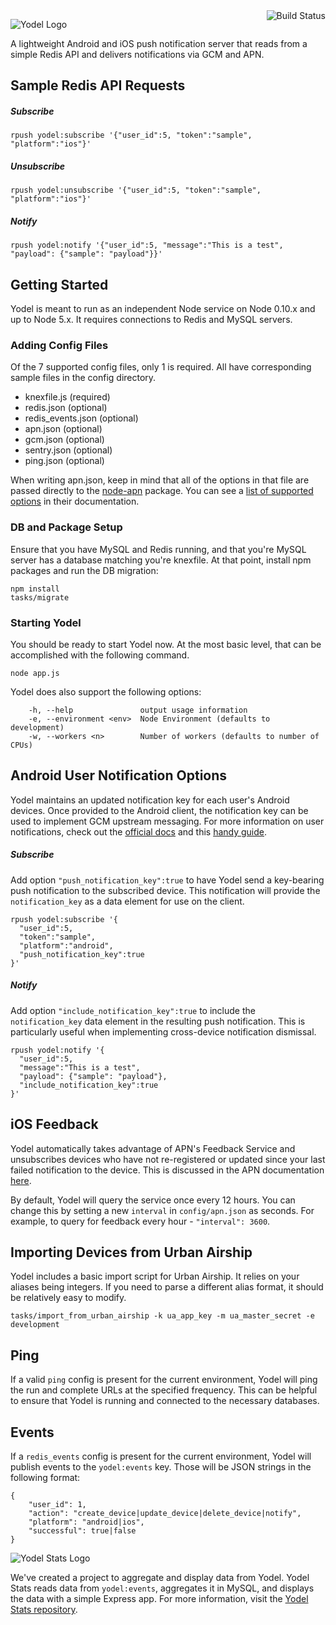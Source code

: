 <img align="right" alt="Build Status" src="https://travis-ci.org/SpireTeam/yodel.svg?branch=master">

![Yodel Logo](http://i.imgur.com/iUCHOMU.png)

A lightweight Android and iOS push notification server that reads from a simple
Redis API and delivers notifications via GCM and APN.

## Sample Redis API Requests

##### Subscribe
```
rpush yodel:subscribe '{"user_id":5, "token":"sample", "platform":"ios"}'
```

##### Unsubscribe
```
rpush yodel:unsubscribe '{"user_id":5, "token":"sample", "platform":"ios"}'
```

##### Notify
```
rpush yodel:notify '{"user_id":5, "message":"This is a test", "payload": {"sample": "payload"}}'
```

## Getting Started
Yodel is meant to run as an independent Node service on Node 0.10.x and up to Node 5.x. It
requires connections to Redis and MySQL servers.



### Adding Config Files
Of the 7 supported config files, only 1 is required. All have corresponding sample
files in the config directory.

* knexfile.js (required)
* redis.json (optional)
* redis_events.json (optional)
* apn.json (optional)
* gcm.json (optional)
* sentry.json (optional)
* ping.json (optional)

When writing apn.json, keep in mind that all of the options in that file are passed directly
to the [node-apn](https://github.com/argon/node-apn) package. You can see a [list of supported options](https://github.com/argon/node-apn/blob/master/doc/connection.markdown) in their documentation.

### DB and Package Setup
Ensure that you have MySQL and Redis running, and that you're MySQL server has a database
matching you're knexfile. At that point, install npm packages and run the DB migration:

```
npm install
tasks/migrate
```

### Starting Yodel
You should be ready to start Yodel now. At the most basic level, that can be accomplished
with the following command.

```
node app.js
```

Yodel does also support the following options:
```
    -h, --help               output usage information
    -e, --environment <env>  Node Environment (defaults to development)
    -w, --workers <n>        Number of workers (defaults to number of CPUs)
```

## Android User Notification Options

Yodel maintains an updated notification key for each user's Android devices. Once provided to the Android client, the notification key can be used to implement GCM upstream messaging. For more information on user notifications, check out the [official docs](http://developer.android.com/google/gcm/notifications.html) and this [handy guide](https://medium.com/@Bicx/adventures-in-android-user-notifications-e6568871d9be).

##### Subscribe
Add option `"push_notification_key":true` to have Yodel send a key-bearing push notification to the subscribed device. This notification will provide the `notification_key` as a data element for use on the client.
```
rpush yodel:subscribe '{
  "user_id":5,
  "token":"sample",
  "platform":"android",
  "push_notification_key":true
}'
```

##### Notify
Add option `"include_notification_key":true` to include the `notification_key` data element in the resulting push notification. This is particularly useful when implementing cross-device notification dismissal.
```
rpush yodel:notify '{
  "user_id":5,
  "message":"This is a test",
  "payload": {"sample": "payload"},
  "include_notification_key":true
}'
```

## iOS Feedback
Yodel automatically takes advantage of APN's Feedback Service and unsubscribes devices who have not re-registered or updated since your last failed notification to the device. This is discussed in the APN documentation [here](https://developer.apple.com/library/ios/documentation/NetworkingInternet/Conceptual/RemoteNotificationsPG/Chapters/CommunicatingWIthAPS.html#//apple_ref/doc/uid/TP40008194-CH101-SW3).

By default, Yodel will query the service once every 12 hours. You can change this by setting a new `interval` in `config/apn.json` as seconds. For example, to query for feedback every hour -  `"interval": 3600`.

## Importing Devices from Urban Airship

Yodel includes a basic import script for Urban Airship. It relies on your aliases being
integers. If you need to parse a different alias format, it should be relatively easy
to modify.
```
tasks/import_from_urban_airship -k ua_app_key -m ua_master_secret -e development
```

## Ping

If a valid `ping` config is present for the current environment, Yodel will ping the run and complete URLs at the specified frequency. This can be helpful to ensure that Yodel is running and connected to the necessary databases.


## Events

If a `redis_events` config is present for the current environment, Yodel will publish
events to the `yodel:events` key. Those will be JSON strings in the following format:

```
{
    "user_id": 1,
    "action": "create_device|update_device|delete_device|notify",
    "platform": "android|ios",
    "successful": true|false
}
```

![Yodel Stats Logo](http://i.imgur.com/6wmu6co.png)

We've created a project to aggregate and display data from Yodel. Yodel Stats reads data
from `yodel:events`, aggregates it in MySQL, and displays the data with a simple Express
app. For more information, visit the [Yodel Stats repository](https://github.com/SpireTeam/yodel-stats).
